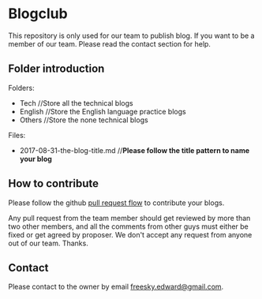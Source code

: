 # Blogclub
This repository is only used for our team to publish blog. If you want to be a member of our team. Please read the contact section for help.

## Folder introduction

Folders:
 * Tech          //Store all the technical blogs   
 * English       //Store the English language practice blogs   
 * Others        //Store the none technical blogs   
 
Files:
 * 2017-08-31-the-blog-title.md    //**Please follow the title pattern to name your blog** 
 
## How to contribute

Please follow the github [pull request flow](https://help.github.com/articles/github-flow/) to contribute your blogs.

Any pull request from the team member should get reviewed by more than two other members, and all the comments from other guys must either
be fixed or get agreed by proposer. 
We don't accept any request from anyone out of our team. Thanks.


## Contact

Please contact to the owner by email freesky.edward@gmail.com.

